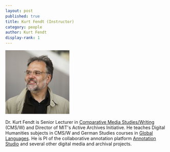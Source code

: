 ```yaml
---
layout: post
published: true
title: Kurt Fendt (Instructor)
category: people
author: Kurt Fendt
display-rank: 1
---
```


![Kurt.jpg](/assets/Kurt.jpg)

Dr. Kurt Fendt is Senior Lecturer in [Comparative Media Studies/Writing](http://cmsw.mit.edu) (CMS/W) and Director of MIT's Active Archives Initiative. He teaches Digital Humanities subjects in CMS/W and German Studies courses in [Global Languages](http://mitgsl.mit.edu). He is PI of the collaborative annotation platform [Annotation Studio](https://app.annotationstudio.org) and several other digital media and archival projects.
